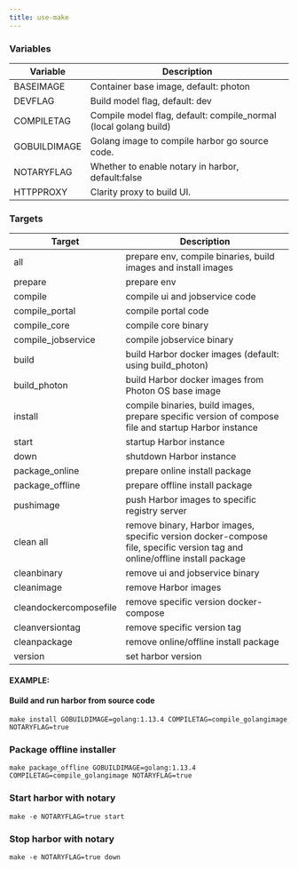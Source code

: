 ```yaml
---
title: use-make
---
```


### Variables

Variable           | Description
-------------------|-------------
BASEIMAGE          | Container base image, default: photon
DEVFLAG            | Build model flag, default: dev
COMPILETAG         | Compile model flag, default: compile_normal (local golang build)
GOBUILDIMAGE       | Golang image to compile harbor go source code.
NOTARYFLAG         | Whether to enable notary in harbor, default:false
HTTPPROXY          | Clarity proxy to build UI.

### Targets

Target              | Description
--------------------|-------------
all                 | prepare env, compile binaries, build images and install images
prepare             | prepare env
compile             | compile ui and jobservice code
compile_portal      | compile portal code
compile_core        | compile core binary
compile_jobservice  | compile jobservice binary
build               | build Harbor docker images (default: using build_photon)
build_photon        | build Harbor docker images from Photon OS base image
install             | compile binaries, build images, prepare specific version of compose file and startup Harbor instance
start               | startup Harbor instance
down                | shutdown Harbor instance
package_online      | prepare online install package
package_offline     | prepare offline install package
pushimage           | push Harbor images to specific registry server
clean all           | remove binary, Harbor images, specific version docker-compose file, specific version tag and online/offline install package
cleanbinary         | remove ui and jobservice binary
cleanimage          | remove Harbor images
cleandockercomposefile  | remove specific version docker-compose
cleanversiontag     | remove specific version tag
cleanpackage        | remove online/offline install package
version				 | set harbor version

#### EXAMPLE:

#### Build and run harbor from source code

```shell
make install GOBUILDIMAGE=golang:1.13.4 COMPILETAG=compile_golangimage NOTARYFLAG=true
```

### Package offline installer

```shell
make package_offline GOBUILDIMAGE=golang:1.13.4 COMPILETAG=compile_golangimage NOTARYFLAG=true
```

### Start harbor with notary

```shell
make -e NOTARYFLAG=true start
```

### Stop harbor with notary

```shell
make -e NOTARYFLAG=true down
```
